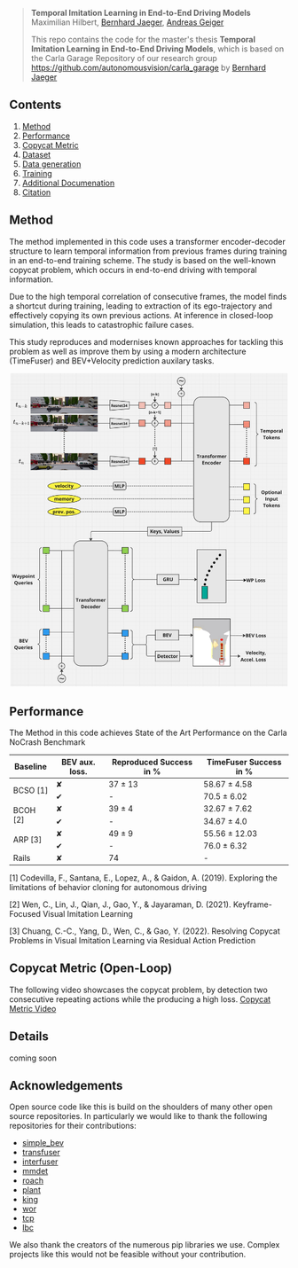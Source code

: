 > **Temporal Imitation Learning in End-to-End Driving Models** <br>
> Maximilian Hilbert, [Bernhard Jaeger](https://kait0.github.io/), [Andreas Geiger](https://www.cvlibs.net/) <br>
> 
> 
> This repo contains the code for the master's thesis **Temporal Imitation Learning in End-to-End Driving Models**, which is based on the Carla Garage Repository of our research group https://github.com/autonomousvision/carla_garage by [Bernhard Jaeger](https://kait0.github.io/)

## Contents

1. [Method](#method)
2. [Performance](#performance)
3. [Copycat Metric](#cc)
4. [Dataset](#dataset)
4. [Data generation](#data-generation)
5. [Training](#training)
6. [Additional Documenation](#additional-documentation)
7. [Citation](#citation)

## Method

The method implemented in this code uses a transformer encoder-decoder structure to learn temporal information from previous frames during training in an end-to-end training scheme. The study is based on the well-known copycat problem, which occurs in end-to-end driving with temporal information.

Due to the high temporal correlation of consecutive frames, the model finds a shortcut during training, leading to extraction of its ego-trajectory and effectively copying its own previous actions. At inference in closed-loop simulation, this leads to catastrophic failure cases.

This study reproduces and modernises known approaches for tackling this problem as well as improve them by using a modern architecture (TimeFuser) and BEV+Velocity prediction auxilary tasks.
<p align="center">
  <img src="assets/TimeFuser.png" alt="TimeFuser" width="500"/>
</p>

## Performance
The Method in this code achieves State of the Art Performance on the Carla NoCrash Benchmark
<table>
    <thead>
        <tr>
            <th>Baseline</th>
            <th>BEV aux. loss.</th>
            <th>Reproduced Success in %</th>
            <th>TimeFuser Success in %</th>
        </tr>
    </thead>
    <tbody>
        <tr>
            <td rowspan="2">BCSO [1]</td>
            <td>✘</td>
            <td>37 ± 13</td>
            <td>58.67 ± 4.58</td>
        </tr>
        <tr>
            <td>✔</td>
            <td>-</td>
            <td>70.5 ± 6.02</td>
        </tr>
        <tr>
            <td rowspan="2">BCOH [2]</td>
            <td>✘</td>
            <td>39 ± 4</td>
            <td>32.67 ± 7.62</td>
        </tr>
        <tr>
            <td>✔</td>
            <td>-</td>
            <td>34.67 ± 4.0</td>
        </tr>
        <tr>
            <td rowspan="2">ARP [3]</td>
            <td>✘</td>
            <td>49 ± 9</td>
            <td>55.56 ± 12.03</td>
        </tr>
        <tr>
            <td>✔</td>
            <td>-</td>
            <td>76.0 ± 6.32</td>
        </tr>
        <tr>
            <td>Rails</td>
            <td>✘</td>
            <td>74</td>
            <td>-</td>
        </tr>
    </tbody>
</table>

[1] Codevilla, F., Santana, E., Lopez, A., & Gaidon, A. (2019). Exploring the limitations of behavior cloning for autonomous driving

[2] Wen, C., Lin, J., Qian, J., Gao, Y., & Jayaraman, D. (2021). Keyframe-Focused Visual Imitation Learning

[3] Chuang, C.-C., Yang, D., Wen, C., & Gao, Y. (2022). Resolving Copycat Problems in Visual Imitation Learning via Residual Action Prediction

## Copycat Metric (Open-Loop)
The following video showcases the copycat problem, by detection two consecutive repeating actions while the producing a high loss.
[Copycat Metric Video](https://youtu.be/wt6SxrGrTvE?si=O63vYZzIe6PPFffM)
## Details
coming soon

## Acknowledgements
Open source code like this is build on the shoulders of many other open source repositories.
In particularly we would like to thank the following repositories for their contributions:
* [simple_bev](https://github.com/aharley/simple_bev)
* [transfuser](https://github.com/autonomousvision/transfuser)
* [interfuser](https://github.com/opendilab/InterFuser)
* [mmdet](https://github.com/open-mmlab/mmdetection)
* [roach](https://github.com/zhejz/carla-roach/)
* [plant](https://github.com/autonomousvision/plant)
* [king](https://github.com/autonomousvision/king)
* [wor](https://github.com/dotchen/WorldOnRails)
* [tcp](https://github.com/OpenDriveLab/TCP)
* [lbc](https://github.com/dotchen/LearningByCheating)

We also thank the creators of the numerous pip libraries we use. Complex projects like this would not be feasible without your contribution.
